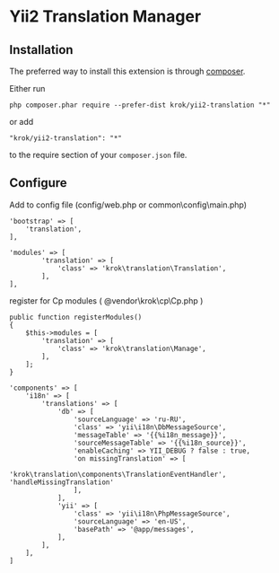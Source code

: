 Yii2 Translation Manager
=================

Installation
------------

The preferred way to install this extension is through [composer](http://getcomposer.org/download/).

Either run

```
php composer.phar require --prefer-dist krok/yii2-translation "*"
```

or add

```
"krok/yii2-translation": "*"
```

to the require section of your `composer.json` file.

Configure
-----------------

Add to config file (config/web.php or common\config\main.php)

```
'bootstrap' => [
    'translation',
],
```

```
'modules' => [
        'translation' => [
            'class' => 'krok\translation\Translation',
        ],
],
```

register for Cp modules ( @vendor\krok\cp\Cp.php )

```
public function registerModules()
{
    $this->modules = [
        'translation' => [
            'class' => 'krok\translation\Manage',
        ],
    ];
}
```

```
'components' => [
    'i18n' => [
        'translations' => [
            'db' => [
                'sourceLanguage' => 'ru-RU',
                'class' => 'yii\i18n\DbMessageSource',
                'messageTable' => '{{%i18n_message}}',
                'sourceMessageTable' => '{{%i18n_source}}',
                'enableCaching' => YII_DEBUG ? false : true,
                'on missingTranslation' => [
                    'krok\translation\components\TranslationEventHandler', 'handleMissingTranslation'
                ],
            ],
            'yii' => [
                'class' => 'yii\i18n\PhpMessageSource',
                'sourceLanguage' => 'en-US',
                'basePath' => '@app/messages',
            ],
        ],
    ],
]
```